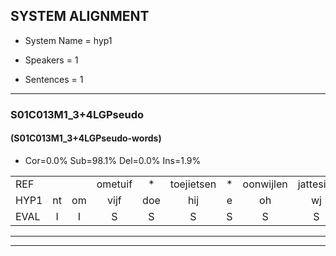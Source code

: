 
## SYSTEM ALIGNMENT

- System Name = hyp1

- Speakers = 1

- Sentences = 1

---

### S01C013M1_3+4LGPseudo

#### (S01C013M1_3+4LGPseudo-words)

- Cor=0.0%	Sub=98.1%	Del=0.0%	Ins=1.9%

|  |  |  |  |  |  |  |  |  |  |  |  |  |  |  |  |  |  |  |  |  |  |  |  |  |  |  |  |  |  |  |  |  |  |  |  |  |  |  |  |  |  |  |  |  |  |  |  |  |  |  |  |  |  |  |  |  |  |  |  |  |  |  |  |  |  |  |  |  |  |  |  |  |  |  |  |  |  |  |  |  |  |  |  |  |  |  |  |  |  |  |  |  |  |  |  |  |  |  |  |  |  |  |  |
|:--- |:---:|:---:|:---:|:---:|:---:|:---:|:---:|:---:|:---:|:---:|:---:|:---:|:---:|:---:|:---:|:---:|:---:|:---:|:---:|:---:|:---:|:---:|:---:|:---:|:---:|:---:|:---:|:---:|:---:|:---:|:---:|:---:|:---:|:---:|:---:|:---:|:---:|:---:|:---:|:---:|:---:|:---:|:---:|:---:|:---:|:---:|:---:|:---:|:---:|:---:|:---:|:---:|:---:|:---:|:---:|:---:|:---:|:---:|:---:|:---:|:---:|:---:|:---:|:---:|:---:|:---:|:---:|:---:|:---:|:---:|:---:|:---:|:---:|:---:|:---:|:---:|:---:|:---:|:---:|:---:|:---:|:---:|:---:|:---:|:---:|:---:|:---:|:---:|:---:|:---:|:---:|:---:|:---:|:---:|:---:|:---:|:---:|:---:|:---:|:---:|:---:|:---:|:---:|
| REF |  |  | ometuif | * | toejietsen | * | oonwijlen | jattesiet | * | * | nurudien | * | stoenydaas | * | deuveltek | * | juitonie | * | gevijdel | * | sidowaan | spekkeraai | * | wachteniek | * | verpierik | * | nappegreeuw | * | * | * | mantaroen | * | * | * | schielendaspen | * | * | * | crobeklunker | * | * | * | * | kabbestepen | * | * | verwarig | ooiebiekje | * | fandelig | jalekrewen | * | smoralij | * | zeekvlachine | * | * | * | * | * | kanaroe | toineetlijgen | * | * | meitsegrok | * | * | kantelogsten | * | * | ondermind | * | choporatie | * | * | * | zennebral | * | ijraspangen | * | blottenduuf | * | girdofhaalder | * | tobbermoeit | * | poentalschouden | * | * | * | * | havedil | * | * | verbrakkertje | * | * | * | gerauwejaak | * | * | hapeneren |
| HYP1 | nt | om | vijf | doe | hij | e | oh | wj | at | es | eet | leer | uh | ti | tune | da | der | en | tik | jado | ten | sedo | w | tun | ik | ver | a | a | i | m | mam | daomm | hé | h | um | tas | en | k | u | kr | k | el | veri | o | van | dieandre | vn | kea | mee | ja | ke | n | zo | ahd | is | k | helemaalmal | mag | be | m | ik | uhm | ja | ik | a | ko | o | oa | t | gan | n | a | ok | kant | lotel | ender | nende | op | op | ati | d | ga | eg | an | gen | doe | dam | de | gier | dof | am | der | bartem | boto | doer | n | ta | degae | fe | a | ge | e | a |
| EVAL | I | I | S | S | S | S | S | S | S | S | S | S | S | S | S | S | S | S | S | S | S | S | S | S | S | S | S | S | S | S | S | S | S | S | S | S | S | S | S | S | S | S | S | S | S | S | S | S | S | S | S | S | S | S | S | S | S | S | S | S | S | S | S | S | S | S | S | S | S | S | S | S | S | S | S | S | S | S | S | S | S | S | S | S | S | S | S | S | S | S | S | S | S | S | S | S | S | S | S | S | S | S | S |
---

---

